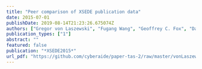 ```yaml
---
title: "Peer comparison of XSEDE publication data"
date: 2015-07-01
publishDate: 2019-08-14T21:23:26.675074Z
authors: ["Gregor von Laszewski", "Fugang Wang", "Geoffrey C. Fox", "David L. Hart", "Thomas R. Furlani", "Robert L. DeLeon", "Steven M. Gallo"]
publication_types: ["1"]
abstract: ""
featured: false
publication: "*XSEDE2015*"
url_pdf: "https://github.com/cyberaide/paper-tas-2/raw/master/vonLaszewski-tas-xsede.pdf"
---
```


